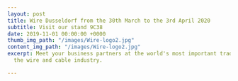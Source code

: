 ```yaml
---
layout: post
title: Wire Dusseldorf from the 30th March to the 3rd April 2020
subtitle: Visit our stand 9C38
date: 2019-11-01 00:00:00 +0000
thumb_img_path: "/images/Wire-logo2.jpg"
content_img_path: "/images/Wire-logo2.jpg"
excerpt: Meet your business partners at the world's most important trade show for
  the wire and cable industry.

---
```

